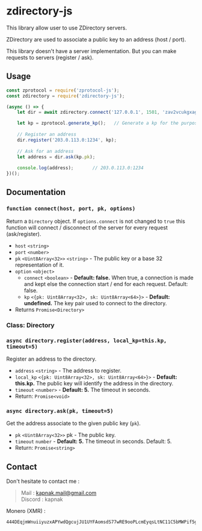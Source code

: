 # zdirectory-js

This library allow user to use ZDirectory servers.

ZDirectory are used to associate a public key to an address (host / port).

This library doesn't have a server implementation.
But you can make requests to servers (register / ask).

## Usage

```js
const zprotocol = require('zprotocol-js');
const zdirectory = require('zdirectory-js');

(async () => {
    let dir = await zdirectory.connect('127.0.0.1', 1501, 'zav2vcukgxag6vwsbmoyftkidc7km2vp753mhlye26wbmhtjzbga');

    let kp = zprotocol.generate_kp();   // Generate a kp for the purpose of the example.
    
    // Register an address
    dir.register('203.0.113.0:1234', kp);
    
    // Ask for an address
    let address = dir.ask(kp.pk);
    
    console.log(address);       // 203.0.113.0:1234
})();
```

## Documentation

### `function connect(host, port, pk, options)`

Return a `Directory` object.
If `options.connect` is not changed to `true` this function will connect / disconnect
of the server for every request (ask/register).
* `host` `<string>`
* `port` `<number>`
* `pk` `<Uint8Array<32>>` `<string>` - The public key or a base 32 representation of it.
* `option` `<object>`
  * `connect` `<boolean>` - **Default: false.** When true, a connection is made and kept else the connection start / end for each request. Default: false.
  * `kp` `<{pk: Uint8Array<32>, sk: Uint8Array<64>}>` - **Default: undefined.** The key pair used to connect to the directory.
* Returns `Promise<Directory>`

### Class: Directory

### `async directory.register(address, local_kp=this.kp, timeout=5)`
Register an address to the directory.
* `address` `<string>` - The address to register.
* `local_kp` `<{pk: Uint8Array<32>, sk: Uint8Array<64>}>` - **Default: this.kp.** The public key will identify the address in the directory.
* `timeout` `<number>` - **Default: 5.** The timeout in seconds.
* Return: `Promise<void>`

### `async directory.ask(pk, timeout=5)`
Get the address associate to the given public key (`pk`).
* `pk` `<Uint8Array<32>>` pk - The public key.
* `timeout` `number` - **Default: 5.** The timeout in seconds. Default: 5.
* Return: `Promise<string>`


## Contact

Don't hesitate to contact me :
> Mail : kapnak.mail@gmail.com  
> Discord : kapnak

Monero (XMR) :
```
444DEqjmWnuiiyuzxAPYwdQgcujJU1UYFAomsdS77wRE9ooPLcmEyqsLtNC11C5bMWPif5gcc7o6gMFXvvQQEbVVN6CNnBT
```
